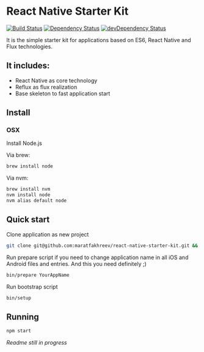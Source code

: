# React Native Starter Kit

[![Build Status](https://travis-ci.org/maratfakhreev/react-native-starter-kit.svg?branch=master)](https://travis-ci.org/maratfakhreev/react-native-starter-kit)
[![Dependency Status](https://david-dm.org/maratfakhreev/react-native-starter-kit.svg?branch=master)](https://david-dm.org/maratfakhreev/react-native-starter-kit)
[![devDependency Status](https://david-dm.org/maratfakhreev/react-native-starter-kit/dev-status.svg?branch=master)](https://david-dm.org/maratfakhreev/react-native-starter-kit#info=devDependencies)

It is the simple starter kit for applications based on ES6, React Native and Flux technologies.

## It includes:
* React Native as core technology
* Reflux as flux realization
* Base skeleton to fast application start

## Install
### OSX

Install Node.js

Via brew:
```bash
brew install node
```

Via nvm:
```bash
brew install nvm
nvm install node
nvm alias default node
```

## Quick start

Clone application as new project

```bash
git clone git@github.com:maratfakhreev/react-native-starter-kit.git && cd react-native-starter-kit
```

Run prepare script if you need to change application name in all iOS and Android files and entries. And this you need definitely ;)

```bash
bin/prepare YourAppName
```

Run bootstrap script

```bash
bin/setup
```

## Running

```bash
npm start
```

*Readme still in progress*
